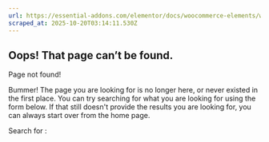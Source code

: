 ```yaml
---
url: https://essential-addons.com/elementor/docs/woocommerce-elements/woo-account-login-registration/
scraped_at: 2025-10-20T03:14:11.530Z
---
```


## Oops! That page can’t be found.

Page not found!

Bummer! The page you are looking for is no longer here, or never existed in the first place. You can try searching for what you are looking for using the form below. If that still doesn't provide the results you are looking for, you can always start over from the home page.

Search for :
